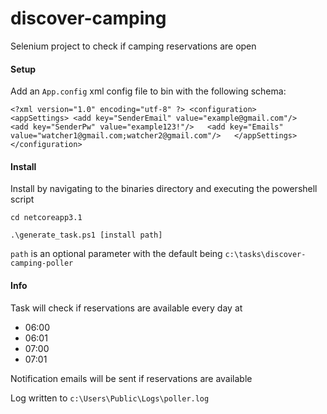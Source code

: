 # discover-camping
Selenium project to check if camping reservations are open

#### Setup
Add an `App.config` xml config file to bin with the following schema:

`<?xml version="1.0" encoding="utf-8" ?>
<configuration>  
  <appSettings>
    <add key="SenderEmail" value="example@gmail.com"/>  
    <add key="SenderPw" value="example123!"/>  
    <add key="Emails" value="watcher1@gmail.com;watcher2@gmail.com"/>  
  </appSettings>  
</configuration>`


#### Install
Install by navigating to the binaries directory and executing the powershell script

`cd netcoreapp3.1`

`.\generate_task.ps1 [install path]`

`path` is an optional parameter with the default being `c:\tasks\discover-camping-poller`

#### Info
Task will check if reservations are available every day at

- 06:00
- 06:01
- 07:00
- 07:01

Notification emails will be sent if reservations are available

Log written to `c:\Users\Public\Logs\poller.log`
